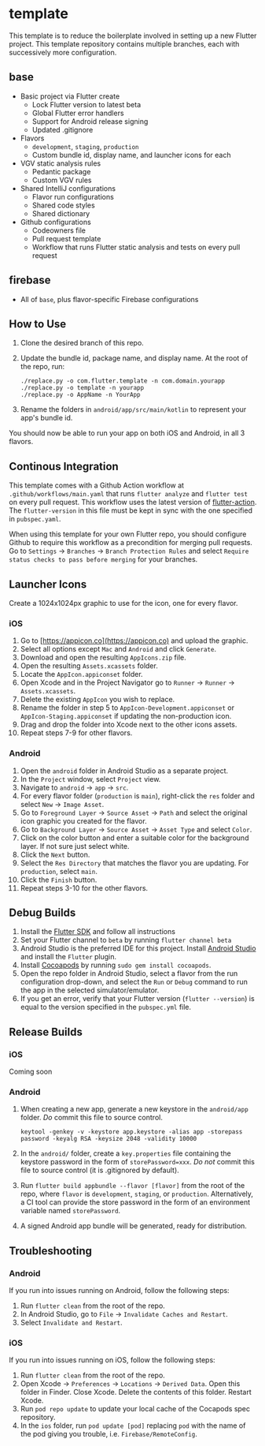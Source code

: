 # template

This template is to reduce the boilerplate involved in setting up a new Flutter project. This template repository contains multiple branches, each with successively more configuration.

## base

- Basic project via Flutter create
	- Lock Flutter version to latest beta
	- Global Flutter error handlers
	- Support for Android release signing
	- Updated .gitignore
- Flavors
	- `development`, `staging`, `production`
	- Custom bundle id, display name, and launcher icons for each
- VGV static analysis rules
	- Pedantic package
	- Custom VGV rules
- Shared IntelliJ configurations
	- Flavor run configurations
	- Shared code styles
	- Shared dictionary
- Github configurations
	- Codeowners file
	- Pull request template
	- Workflow that runs Flutter static analysis and tests on every pull request

## firebase

- All of `base`, plus flavor-specific Firebase configurations


## How to Use

1. Clone the desired branch of this repo.
1. Update the bundle id, package name, and display name. At the root of the repo, run:

	```
	./replace.py -o com.flutter.template -n com.domain.yourapp
	./replace.py -o template -n yourapp
	./replace.py -o AppName -n YourApp
	```
1. Rename the folders in `android/app/src/main/kotlin` to represent your app's bundle id.

You should now be able to run your app on both iOS and Android, in all 3 flavors.

## Continous Integration

This template comes with a Github Action workflow at `.github/workflows/main.yaml` that runs `flutter analyze` and `flutter test` on every pull request. This workflow uses the latest version of [flutter-action](https://github.com/marketplace/actions/flutter-action). The `flutter-version` in this file must be kept in sync with the one specified in `pubspec.yaml`.

When using this template for your own Flutter repo, you should configure Github to require this workflow as a precondition for merging pull requests. Go to `Settings` → `Branches` → `Branch Protection Rules` and select `Require status checks to pass before merging` for your branches.

## Launcher Icons

Create a 1024x1024px graphic to use for the icon, one for every flavor.

### iOS

1. Go to [https://appicon.co](https://appicon.co) and upload the graphic.
2. Select all options except `Mac` and `Android` and click `Generate`.
3. Download and open the resulting `AppIcons.zip` file.
4. Open the resulting `Assets.xcassets` folder.
5. Locate the `AppIcon.appiconset` folder.
6. Open Xcode and in the Project Navigator go to `Runner` → `Runner` → `Assets.xcassets`.
7. Delete the existing `AppIcon` you wish to replace.
8. Rename the folder in step 5 to `AppIcon-Development.appiconset` or `AppIcon-Staging.appiconset` if updating the non-production icon.
9. Drag and drop the folder into Xcode next to the other icons assets.
10. Repeat steps 7-9 for other flavors.

### Android

1. Open the `android` folder in Android Studio as a separate project.
2. In the `Project` window, select `Project` view.
3. Navigate to `android` → `app` → `src`.
4. For every flavor folder (`production` is `main`), right-click the `res` folder and select `New` → `Image Asset`.
5. Go to `Foreground Layer` → `Source Asset` → `Path` and select the original icon graphic you created for the flavor.
6. Go to `Background Layer` → `Source Asset` → `Asset Type` and select `Color`.
7. Click on the color button and enter a suitable color for the background layer. If not sure just select white.
8. Click the `Next` button.
9. Select the `Res Directory` that matches the flavor you are updating. For `production`, select `main`.
10. Click the `Finish` button.
11. Repeat steps 3-10 for the other flavors.

## Debug Builds

1. Install the [Flutter SDK](https://flutter.dev/docs/get-started/install) and follow all instructions
1. Set your Flutter channel to `beta` by running `flutter channel beta`
1. Android Studio is the preferred IDE for this project. Install [Android Studio](https://developer.android.com/studio) and install the `Flutter` plugin.
1. Install [Cocoapods](https://cocoapods.org) by running `sudo gem install cocoapods`.
1. Open the repo folder in Android Studio, select a flavor from the run configuration drop-down, and select the `Run` or `Debug` command to run the app in the selected simulator/emulator.
1. If you get an error, verify that your Flutter version (`flutter --version`) is equal to the version specified in the `pubspec.yml` file.

## Release Builds

### iOS

Coming soon 

### Android

1. When creating a new app, generate a new keystore in the `android/app` folder. *Do* commit this file to source control.

	```
	keytool -genkey -v -keystore app.keystore -alias app -storepass password -keyalg RSA -keysize 2048 -validity 10000	
	```
1. In the `android/` folder, create a `key.properties` file containing the keystore password in the form of `storePassword=xxx`. *Do not* commit this file to source control (it is .gitignored by default).
1. Run `flutter build appbundle --flavor [flavor]` from the root of the repo, where `flavor` is `development`, `staging`, or `production`. Alternatively, a CI tool can provide the store password in the form of an environment variable named `storePassword`.
1. A signed Android app bundle will be generated, ready for distribution.

## Troubleshooting

### Android

If you run into issues running on Android, follow the following steps:

1. Run `flutter clean` from the root of the repo.
1. In Android Studio, go to `File` → `Invalidate Caches and Restart`.
1. Select `Invalidate and Restart`.

### iOS

If you run into issues running on iOS, follow the following steps:

1. Run `flutter clean` from the root of the repo.
1. Open Xcode → `Preferences` → `Locations` → `Derived Data`. Open this folder in Finder. Close Xcode. Delete the contents of this folder. Restart Xcode.
1. Run `pod repo update` to update your local cache of the Cocapods spec repository.
1. In the `ios` folder, run `pod update [pod]` replacing `pod` with the name of the pod giving you trouble, i.e. `Firebase/RemoteConfig`.
